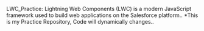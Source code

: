  LWC_Practice: Lightning Web Components (LWC) is a modern JavaScript framework used to build web applications on the Salesforce platform..
*This is my Practice Repository, Code will dynamically changes..
